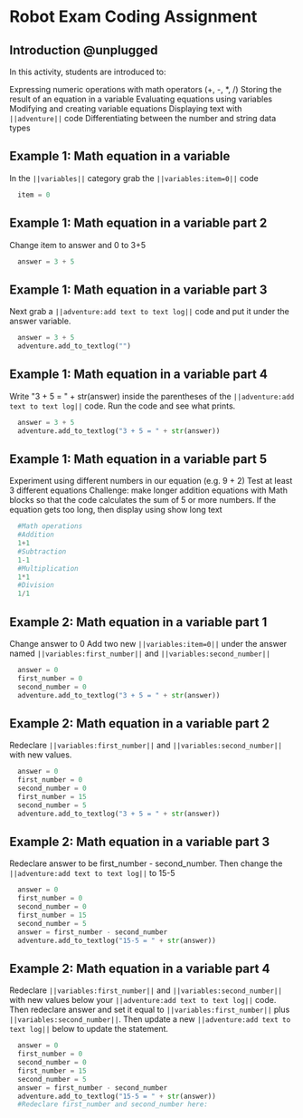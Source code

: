 # Robot Exam Coding Assignment

## Introduction @unplugged
In this activity, students are introduced to:

Expressing numeric operations with math operators (+, -, *, /)
Storing the result of an equation in a variable
Evaluating equations using variables
Modifying and creating variable equations
Displaying text with ``||adventure||`` code
Differentiating between the number and string data types

## Example 1: Math equation in a variable
In the ``||variables||`` category grab the ``||variables:item=0||`` code

```python
  item = 0
```

## Example 1: Math equation in a variable part 2
Change item to answer and 0 to 3+5

```python
  answer = 3 + 5
```

## Example 1: Math equation in a variable part 3
Next grab a ``||adventure:add text to text log||`` code and put it under the answer variable.

```python
  answer = 3 + 5
  adventure.add_to_textlog("")
```

## Example 1: Math equation in a variable part 4
Write "3 + 5 = " + str(answer) inside the parentheses of the ``||adventure:add text to text log||`` code. Run the code and see what prints.

```python
  answer = 3 + 5
  adventure.add_to_textlog("3 + 5 = " + str(answer))
```

## Example 1: Math equation in a variable part 5
Experiment using different numbers in our equation (e.g. 9 + 2)
Test at least 3 different equations
Challenge: make longer addition equations with Math blocks so that the code calculates the sum of 5 or more numbers. If the equation gets too long, then display using show long text

```python
  #Math operations
  #Addition
  1+1
  #Subtraction
  1-1
  #Multiplication
  1*1
  #Division
  1/1
```

## Example 2: Math equation in a variable part 1
Change answer to 0
Add two new ``||variables:item=0||`` under the answer named ``||variables:first_number||`` and ``||variables:second_number||``

```python
  answer = 0
  first_number = 0
  second_number = 0
  adventure.add_to_textlog("3 + 5 = " + str(answer))
```

## Example 2: Math equation in a variable part 2
Redeclare ``||variables:first_number||`` and ``||variables:second_number||`` with new values.  

```python
  answer = 0
  first_number = 0
  second_number = 0
  first_number = 15
  second_number = 5
  adventure.add_to_textlog("3 + 5 = " + str(answer))
```

## Example 2: Math equation in a variable part 3
Redeclare answer to be first_number - second_number. Then change the ``||adventure:add text to text log||`` to 15-5

```python
  answer = 0
  first_number = 0
  second_number = 0
  first_number = 15
  second_number = 5
  answer = first_number - second_number
  adventure.add_to_textlog("15-5 = " + str(answer))
```

## Example 2: Math equation in a variable part 4
Redeclare ``||variables:first_number||`` and ``||variables:second_number||`` with new values below your ``||adventure:add text to text log||`` code.
Then redeclare answer and set it equal to  ``||variables:first_number||`` plus ``||variables:second_number||``.  Then update a new ``||adventure:add text to text log||`` below to update the statement.

```python
  answer = 0
  first_number = 0
  second_number = 0
  first_number = 15
  second_number = 5
  answer = first_number - second_number
  adventure.add_to_textlog("15-5 = " + str(answer))
  #Redeclare first_number and second_number here:
```

